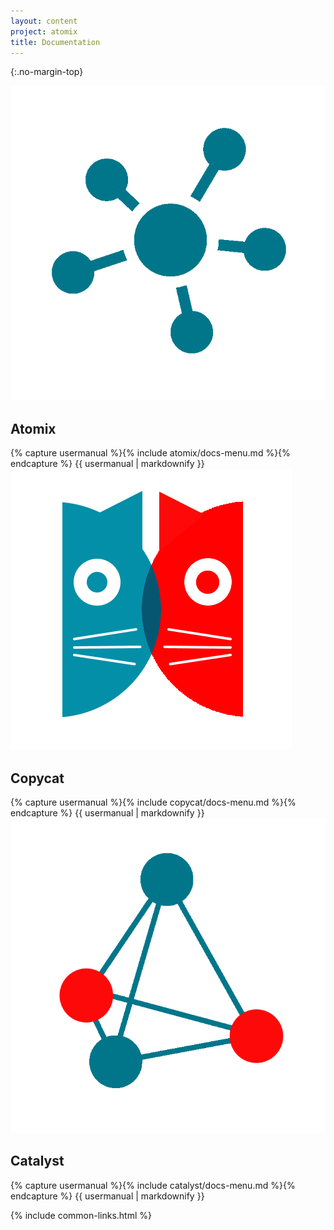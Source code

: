```yaml
---
layout: content
project: atomix
title: Documentation
---
```


{:.no-margin-top}
<div class="conatiner">
  <div class="row">
    <div class="col-md-4">
      <div class="docs-logo-heading"><img src="/assets/img/atomix.png" /><h2>Atomix</h2></div>
      <div id="doc-index" project="atomix">
{% capture usermanual %}{% include atomix/docs-menu.md %}{% endcapture %}
{{ usermanual | markdownify }}
      </div>
    </div>
    <div class="col-md-4">
      <div class="docs-logo-heading"><img src="/assets/img/copycat.png" /><h2>Copycat</h2></div>
      <div id="doc-index" project="copycat">
{% capture usermanual %}{% include copycat/docs-menu.md %}{% endcapture %}
{{ usermanual | markdownify }}
      </div>
    </div>
    <div class="col-md-4">
      <div class="docs-logo-heading"><img src="/assets/img/catalyst.png" /><h2>Catalyst</h2></div>
      <div id="doc-index" project="catalyst">
{% capture usermanual %}{% include catalyst/docs-menu.md %}{% endcapture %}
{{ usermanual | markdownify }}
      </div>
    </div>
  </div>
</div>

{% include common-links.html %}
